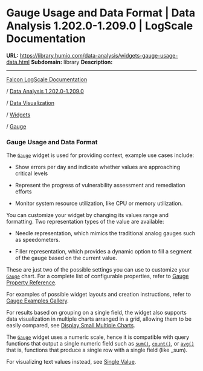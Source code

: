 # Gauge Usage and Data Format | Data Analysis 1.202.0-1.209.0 | LogScale Documentation

**URL:** https://library.humio.com/data-analysis/widgets-gauge-usage-data.html
**Subdomain:** library
**Description:** 

---

[Falcon LogScale Documentation](https://library.humio.com)

/ [Data Analysis 1.202.0-1.209.0](data-analysis-docs.html)

/ [Data Visualization](data-visualization.html)

/ [Widgets](widgets.html)

/ [Gauge](widgets-gauge.html)

### Gauge Usage and Data Format

The [`Gauge`](widgets-gauge.html#summary_widgets-gauge) widget is used for providing context, example use cases include: 

  * Show errors per day and indicate whether values are approaching critical levels 

  * Represent the progress of vulnerability assessment and remediation efforts 

  * Monitor system resource utilization, like CPU or memory utilization. 




You can customize your widget by changing its values range and formatting. Two representation types of the value are available: 

  * Needle representation, which mimics the traditional analog gauges such as speedometers. 

  * Filler representation, which provides a dynamic option to fill a segment of the gauge based on the current value. 




These are just two of the possible settings you can use to customize your [`Gauge`](widgets-gauge.html#summary_widgets-gauge) chart. For a complete list of configurable properties, refer to [Gauge Property Reference](widgets-gauge-properties.html "Gauge Property Reference"). 

For examples of possible widget layouts and creation instructions, refer to [Gauge Examples Gallery](widgets-gauge-howto.html "Gauge Examples Gallery"). 

For results based on grouping on a single field, the widget also supports data visualization in multiple charts arranged in a grid, allowing them to be easily compared, see [Display Small Multiple Charts](widgets-gauge-howto-multiple.html "Display Small Multiple Charts"). 

The [`Gauge`](widgets-gauge.html#summary_widgets-gauge) widget uses a numeric scale, hence it is compatible with query functions that output a single numeric field such as [`sum()`](functions-sum.html "sum\(\)"), [`count()`](functions-count.html "count\(\)"), or [`avg()`](functions-avg.html "avg\(\)") that is, functions that produce a single row with a single field (like _sum). 

For visualizing text values instead, see [Single Value](widgets-single-value.html "Single Value").
